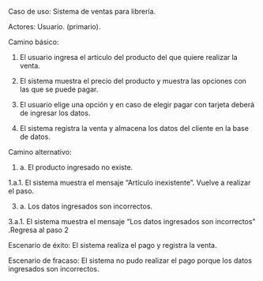 ﻿Caso de uso: Sistema de ventas para librería.

  

Actores: Usuario. (primario).

  

Camino básico:

  

1.  El usuario ingresa el artículo del producto del que quiere realizar la venta.
    
2.  El sistema muestra el precio del producto y muestra las opciones con las que se puede pagar.
    
3.  El usuario elige una opción y en caso de elegir pagar con tarjeta deberá de ingresar los datos.
    
4.  El sistema registra la venta y almacena los datos del cliente en la base de datos.
    

  

Camino alternativo:

  

1.  a. El producto ingresado no existe.
    

1.a.1. El sistema muestra el mensaje “Artículo inexistente”. Vuelve a realizar el paso.

3. a. Los datos ingresados son incorrectos.

3.a.1. El sistema muestra el mensaje “Los datos ingresados son incorrectos" .Regresa al paso 2

  

Escenario de éxito: El sistema realiza el pago y registra la venta.

Escenario de fracaso: El sistema no pudo realizar el pago porque los datos ingresados son incorrectos.

